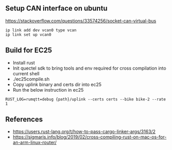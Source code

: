 Setup CAN interface on ubuntu
--------------

https://stackoverflow.com/questions/33574256/socket-can-virtual-bus

```
ip link add dev vcan0 type vcan
ip link set up vcan0
```

Build for EC25
--------------

* Install rust
* Init quectel sdk to bring tools and env required for cross compilation into current shell
* ./ec25compile.sh
* Copy uplink binary and certs dir into ec25
* Run the below instruction in ec25

```
RUST_LOG=rumqtt=debug {path}/uplink --certs certs --bike bike-2 --rate 1
```

References
----------

* https://users.rust-lang.org/t/how-to-pass-cargo-linker-args/3163/2 
* https://sigmaris.info/blog/2019/02/cross-compiling-rust-on-mac-os-for-an-arm-linux-router/

